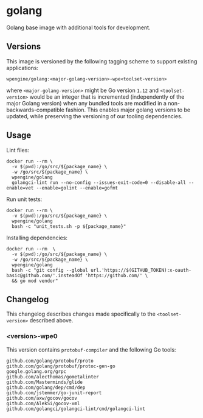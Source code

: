# golang

Golang base image with additional tools for development.

## Versions

This image is versioned by the following tagging scheme to support existing applications:
```
wpengine/golang:<major-golang-version>-wpe<toolset-version>
```
where `<major-golang-version>` might be Go version `1.12` and `<toolset-version>` would be an integer that is incremented (independently of the major Golang version) when any bundled tools are modified in a non-backwards-compatible fashion. This enables major golang versions to be updated, while preserving the versioning of our tooling dependencies.

## Usage

Lint files:
```
docker run --rm \
  -v $(pwd):/go/src/${package_name} \
  -w /go/src/${package_name} \
  wpengine/golang
  golangci-lint run --no-config --issues-exit-code=0 --disable-all --enable=vet --enable=golint --enable=gofmt
```

Run unit tests:
```
docker run --rm \
  -v $(pwd):/go/src/${package_name} \
  wpengine/golang
  bash -c "unit_tests.sh -p ${package_name}"
```

Installing dependencies:
```
docker run --rm  \
  -v $(pwd):/go/src/${package_name} \
  -w /go/src/${package_name} \
  wpengine/golang
  bash -c "git config --global url.'https://$(GITHUB_TOKEN):x-oauth-basic@github.com/'.insteadOf 'https://github.com/' \
  && go mod vendor"
```

## Changelog
This changelog describes changes made specifically to the `<toolset-version>` described above.

### \<version\>-wpe0
This version contains `protobuf-compiler` and the following Go tools:
```
github.com/golang/protobuf/proto
github.com/golang/protobuf/protoc-gen-go
google.golang.org/grpc
github.com/alecthomas/gometalinter
github.com/Masterminds/glide
github.com/golang/dep/cmd/dep
github.com/jstemmer/go-junit-report
github.com/axw/gocov/gocov
github.com/AlekSi/gocov-xml
github.com/golangci/golangci-lint/cmd/golangci-lint
```
